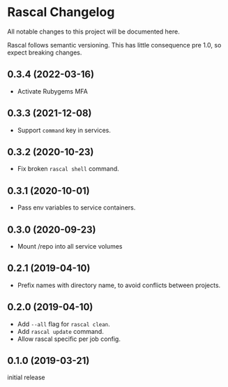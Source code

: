 # Rascal Changelog

All notable changes to this project will be documented here.

Rascal follows semantic versioning. This has little consequence pre 1.0, so expect breaking changes.

## 0.3.4 (2022-03-16)

- Activate Rubygems MFA


## 0.3.3 (2021-12-08)

- Support `command` key in services.


## 0.3.2 (2020-10-23)

- Fix broken `rascal shell` command.


## 0.3.1 (2020-10-01)

- Pass env variables to service containers.


## 0.3.0 (2020-09-23)

- Mount /repo into all service volumes


## 0.2.1 (2019-04-10)

- Prefix names with directory name, to avoid conflicts between projects.


## 0.2.0 (2019-04-10)

- Add `--all` flag for `rascal clean`.
- Add `rascal update` command.
- Allow rascal specific per job config.


## 0.1.0 (2019-03-21)

initial release
